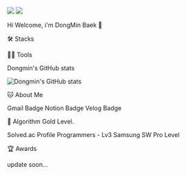 <img src="https://capsule-render.vercel.app/api?type=waving&color=BDBDC8&height=150&section=header" />
<img src="https://capsule-render.vercel.app/api?type=waving&color=BDBDC8&height=150&section=footer" />

Hi Welcome, i'm DongMin Baek 👋


🛠️ Stacks

       

💪🏼 Tools

     

Dongmin's GitHub stats


![Dongmin's GitHub stats](https://github-readme-stats.vercel.app/api?username=dongmin0204&show_icons=true&theme=radical)

🐱 About Me

Gmail Badge Notion Badge Velog Badge

🏅 Algorithm Gold Level.

Solved.ac Profile
Programmers - Lv3
Samsung SW Pro Level

🏆 Awards

update soon...
